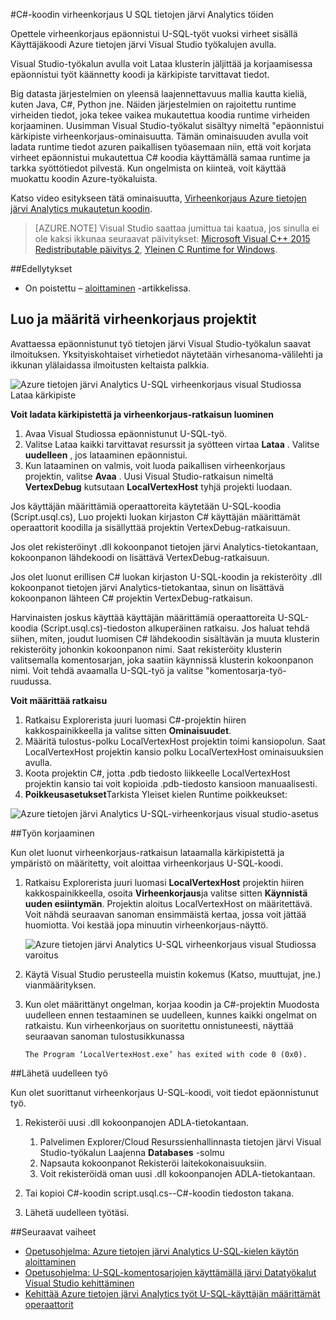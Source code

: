 <properties 
   pageTitle="Virheenkorjaus U-SQL-työt | Microsoft Azure" 
   description="Opettele virheenkorjaus U SQL epäonnistui kärkipiste Visual Studiossa. " 
   services="data-lake-analytics" 
   documentationCenter="" 
   authors="mumian" 
   manager="jhubbard" 
   editor="cgronlun"/>
 
<tags
   ms.service="data-lake-analytics"
   ms.devlang="na"
   ms.topic="article"
   ms.tgt_pltfrm="na"
   ms.workload="big-data" 
   ms.date="09/02/2016"
   ms.author="jgao"/>



#<a name="debug-c-code-in-u-sql-for-data-lake-analytics-jobs"></a>C#-koodin virheenkorjaus U SQL tietojen järvi Analytics töiden 

Opettele virheenkorjaus epäonnistui U-SQL-työt vuoksi virheet sisällä Käyttäjäkoodi Azure tietojen järvi Visual Studio työkalujen avulla. 

Visual Studio-työkalun avulla voit Lataa klusterin jäljittää ja korjaamisessa epäonnistui työt käännetty koodi ja kärkipiste tarvittavat tiedot.

Big datasta järjestelmien on yleensä laajennettavuus mallia kautta kieliä, kuten Java, C#, Python jne. Näiden järjestelmien on rajoitettu runtime virheiden tiedot, joka tekee vaikea mukautettua koodia runtime virheiden korjaaminen. Uusimman Visual Studio-työkalut sisältyy nimeltä "epäonnistui kärkipiste virheenkorjaus-ominaisuutta. Tämän ominaisuuden avulla voit ladata runtime tiedot azuren paikallisen työasemaan niin, että voit korjata virheet epäonnistui mukautettua C# koodia käyttämällä samaa runtime ja tarkka syöttötiedot pilvestä.  Kun ongelmista on kiinteä, voit käyttää muokattu koodin Azure-työkaluista.

Katso video esitykseen tätä ominaisuutta, [Virheenkorjaus Azure tietojen järvi Analytics mukautetun koodin](https://mix.office.com/watch/1bt17ibztohcb).

>[AZURE.NOTE] Visual Studio saattaa jumittua tai kaatua, jos sinulla ei ole kaksi ikkunaa seuraavat päivitykset: [Microsoft Visual C++ 2015 Redistributable päivitys 2](https://www.microsoft.com/download/details.aspx?id=51682), [Yleinen C Runtime for Windows](https://www.microsoft.com/download/details.aspx?id=50410&wa=wsignin1.0).


##<a name="prerequisites"></a>Edellytykset
-   On poistettu – [aloittaminen](data-lake-analytics-data-lake-tools-get-started.md) -artikkelissa.

## <a name="create-and-configure-debug-projects"></a>Luo ja määritä virheenkorjaus projektit

Avattaessa epäonnistunut työ tietojen järvi Visual Studio-työkalun saavat ilmoituksen. Yksityiskohtaiset virhetiedot näytetään virhesanoma-välilehti ja ikkunan ylälaidassa ilmoitusten keltaista palkkia. 

![Azure tietojen järvi Analytics U-SQL virheenkorjaus visual Studiossa Lataa kärkipiste](./media/data-lake-analytics-debug-u-sql-jobs/data-lake-analytics-download-vertex.png)

**Voit ladata kärkipistettä ja virheenkorjaus-ratkaisun luominen**

1.  Avaa Visual Studiossa epäonnistunut U-SQL-työ.
2.  Valitse Lataa kaikki tarvittavat resurssit ja syötteen virtaa **Lataa** . Valitse **uudelleen** , jos lataaminen epäonnistui.
3.  Kun lataaminen on valmis, voit luoda paikallisen virheenkorjaus projektin, valitse **Avaa** . Uusi Visual Studio-ratkaisun nimeltä **VertexDebug** kutsutaan **LocalVertexHost** tyhjä projekti luodaan.

Jos käyttäjän määrittämiä operaattoreita käytetään U-SQL-koodia (Script.usql.cs), Luo projekti luokan kirjaston C# käyttäjän määrittämät operaattorit koodilla ja sisällyttää projektin VertexDebug-ratkaisuun.

Jos olet rekisteröinyt .dll kokoonpanot tietojen järvi Analytics-tietokantaan, kokoonpanon lähdekoodi on lisättävä VertexDebug-ratkaisuun.
 
Jos olet luonut erillisen C# luokan kirjaston U-SQL-koodin ja rekisteröity .dll kokoonpanot tietojen järvi Analytics-tietokantaa, sinun on lisättävä kokoonpanon lähteen C# projektin VertexDebug-ratkaisun.

Harvinaisten joskus käyttää käyttäjän määrittämiä operaattoreita U-SQL-koodia (Script.usql.cs)-tiedoston alkuperäinen ratkaisu. Jos haluat tehdä siihen, miten, joudut luomisen C# lähdekoodin sisältävän ja muuta klusterin rekisteröity johonkin kokoonpanon nimi. Saat rekisteröity klusterin valitsemalla komentosarjan, joka saatiin käynnissä klusterin kokoonpanon nimi. Voit tehdä avaamalla U-SQL-työ ja valitse "komentosarja-työ-ruudussa. 

**Voit määrittää ratkaisu**

1.  Ratkaisu Explorerista juuri luomasi C#-projektin hiiren kakkospainikkeella ja valitse sitten **Ominaisuudet**.
2.  Määritä tulostus-polku LocalVertexHost projektin toimi kansiopolun. Saat LocalVertexHost projektin kansio polku LocalVertexHost ominaisuuksien avulla.
3.  Koota projektin C#, jotta .pdb tiedosto liikkeelle LocalVertexHost projektin kansio tai voit kopioida .pdb-tiedosto kansioon manuaalisesti.
4.  **Poikkeusasetukset**Tarkista Yleiset kielen Runtime poikkeukset:

![Azure tietojen järvi Analytics U-SQL-virheenkorjaus visual studio-asetus](./media/data-lake-analytics-debug-u-sql-jobs/data-lake-analytics-clr-exception-setting.png)
 
##<a name="debug-the-job"></a>Työn korjaaminen

Kun olet luonut virheenkorjaus-ratkaisun lataamalla kärkipistettä ja ympäristö on määritetty, voit aloittaa virheenkorjaus U-SQL-koodi.

1.  Ratkaisu Explorerista juuri luomasi **LocalVertexHost** projektin hiiren kakkospainikkeella, osoita **Virheenkorjaus**ja valitse sitten **Käynnistä uuden esiintymän**. Projektin aloitus LocalVertexHost on määritettävä. Voit nähdä seuraavan sanoman ensimmäistä kertaa, jossa voit jättää huomiotta. Voi kestää jopa minuutin virheenkorjaus-näyttö.
 
    ![Azure tietojen järvi Analytics U-SQL virheenkorjaus visual Studiossa varoitus](./media/data-lake-analytics-debug-u-sql-jobs/data-lake-analytics-visual-studio-u-sql-debug-warning.png)

4.  Käytä Visual Studio perusteella muistin kokemus (Katso, muuttujat, jne.) vianmäärityksen. 
5.  Kun olet määrittänyt ongelman, korjaa koodin ja C#-projektin Muodosta uudelleen ennen testaaminen se uudelleen, kunnes kaikki ongelmat on ratkaistu. Kun virheenkorjaus on suoritettu onnistuneesti, näyttää seuraavan sanoman tulostusikkunassa 

        The Program ‘LocalVertexHost.exe’ has exited with code 0 (0x0).
 
##<a name="resubmit-the-job"></a>Lähetä uudelleen työ

Kun olet suorittanut virheenkorjaus U-SQL-koodi, voit tiedot epäonnistunut työ.

1. Rekisteröi uusi .dll kokoonpanojen ADLA-tietokantaan.

    1.  Palvelimen Explorer/Cloud Resurssienhallinnasta tietojen järvi Visual Studio-työkalun Laajenna **Databases** -solmu 
    2.  Napsauta kokoonpanot Rekisteröi laitekokonaisuuksiin. 
    3.  Voit rekisteröidä oman uusi .dll kokoonpanojen ADLA-tietokantaan.
 
2.  Tai kopioi C#-koodin script.usql.cs--C#-koodin tiedoston takana.
3.  Lähetä uudelleen työtäsi.

##<a name="next-steps"></a>Seuraavat vaiheet

- [Opetusohjelma: Azure tietojen järvi Analytics U-SQL-kielen käytön aloittaminen](data-lake-analytics-u-sql-get-started.md)
- [Opetusohjelma: U-SQL-komentosarjojen käyttämällä järvi Datatyökalut Visual Studio kehittäminen](data-lake-analytics-data-lake-tools-get-started.md)
- [Kehittää Azure tietojen järvi Analytics työt U-SQL-käyttäjän määrittämät operaattorit](data-lake-analytics-u-sql-develop-user-defined-operators.md)

